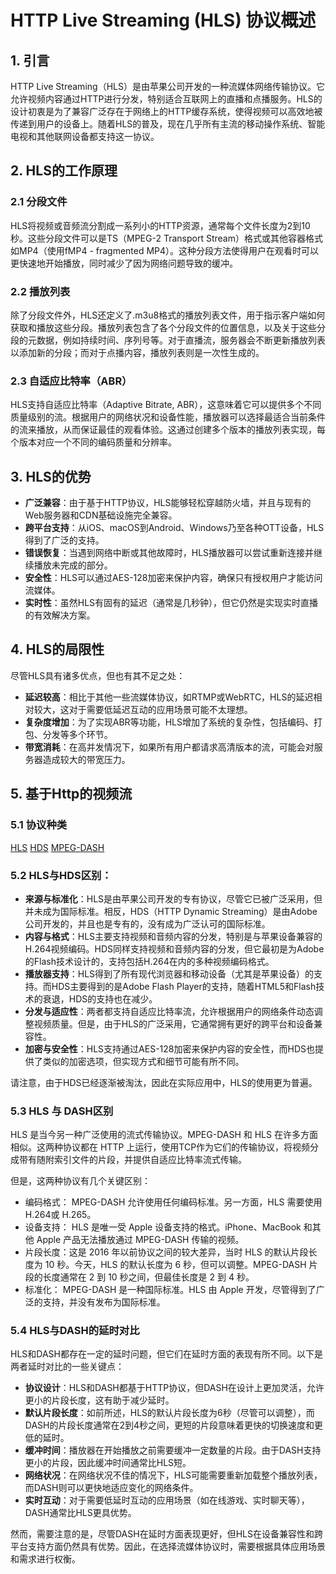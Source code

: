 # HTTP Live Streaming (HLS) 协议概述

## 1. 引言

HTTP Live Streaming（HLS）是由苹果公司开发的一种流媒体网络传输协议。它允许视频内容通过HTTP进行分发，特别适合互联网上的直播和点播服务。HLS的设计初衷是为了兼容广泛存在于网络上的HTTP缓存系统，使得视频可以高效地被传递到用户的设备上。随着HLS的普及，现在几乎所有主流的移动操作系统、智能电视和其他联网设备都支持这一协议。

## 2. HLS的工作原理

### 2.1 分段文件

HLS将视频或音频流分割成一系列小的HTTP资源，通常每个文件长度为2到10秒。这些分段文件可以是TS（MPEG-2 Transport Stream）格式或其他容器格式如MP4（使用fMP4 - fragmented MP4）。这种分段方法使得用户在观看时可以更快速地开始播放，同时减少了因为网络问题导致的缓冲。

### 2.2 播放列表

除了分段文件外，HLS还定义了.m3u8格式的播放列表文件，用于指示客户端如何获取和播放这些分段。播放列表包含了各个分段文件的位置信息，以及关于这些分段的元数据，例如持续时间、序列号等。对于直播流，服务器会不断更新播放列表以添加新的分段；而对于点播内容，播放列表则是一次性生成的。

### 2.3 自适应比特率（ABR）

HLS支持自适应比特率（Adaptive Bitrate, ABR），这意味着它可以提供多个不同质量级别的流。根据用户的网络状况和设备性能，播放器可以选择最适合当前条件的流来播放，从而保证最佳的观看体验。这通过创建多个版本的播放列表实现，每个版本对应一个不同的编码质量和分辨率。

## 3. HLS的优势

- **广泛兼容**：由于基于HTTP协议，HLS能够轻松穿越防火墙，并且与现有的Web服务器和CDN基础设施完全兼容。
- **跨平台支持**：从iOS、macOS到Android、Windows乃至各种OTT设备，HLS得到了广泛的支持。
- **错误恢复**：当遇到网络中断或其他故障时，HLS播放器可以尝试重新连接并继续播放未完成的部分。
- **安全性**：HLS可以通过AES-128加密来保护内容，确保只有授权用户才能访问流媒体。
- **实时性**：虽然HLS有固有的延迟（通常是几秒钟），但它仍然是实现实时直播的有效解决方案。

## 4. HLS的局限性

尽管HLS具有诸多优点，但也有其不足之处：

- **延迟较高**：相比于其他一些流媒体协议，如RTMP或WebRTC，HLS的延迟相对较大，这对于需要低延迟互动的应用场景可能不太理想。
- **复杂度增加**：为了实现ABR等功能，HLS增加了系统的复杂性，包括编码、打包、分发等多个环节。
- **带宽消耗**：在高并发情况下，如果所有用户都请求高清版本的流，可能会对服务器造成较大的带宽压力。

## 5. 基于Http的视频流


### 5.1 协议种类
[HLS](https://www.cloudflare.com/zh-cn/learning/video/what-is-http-live-streaming/)
[HDS](https://www.cloudflare.com/zh-cn/learning/video/what-is-http-dynamic-streaming/)
[MPEG-DASH](https://www.cloudflare.com/zh-cn/learning/video/what-is-mpeg-dash/)


### 5.2 HLS与HDS区别：
- **来源与标准化**：HLS是由苹果公司开发的专有协议，尽管它已被广泛采用，但并未成为国际标准。相反，HDS（HTTP Dynamic Streaming）是由Adobe公司开发的，并且也是专有的，没有成为广泛认可的国际标准。
- **内容与格式**：HLS主要支持视频和音频内容的分发，特别是与苹果设备兼容的H.264视频编码。HDS同样支持视频和音频内容的分发，但它最初是为Adobe的Flash技术设计的，支持包括H.264在内的多种视频编码格式。
- **播放器支持**：HLS得到了所有现代浏览器和移动设备（尤其是苹果设备）的支持。而HDS主要得到的是Adobe Flash Player的支持，随着HTML5和Flash技术的衰退，HDS的支持也在减少。
- **分发与适应性**：两者都支持自适应比特率流，允许根据用户的网络条件动态调整视频质量。但是，由于HLS的广泛采用，它通常拥有更好的跨平台和设备兼容性。
- **加密与安全性**：HLS支持通过AES-128加密来保护内容的安全性，而HDS也提供了类似的加密选项，但实现方式和细节可能有所不同。

请注意，由于HDS已经逐渐被淘汰，因此在实际应用中，HLS的使用更为普遍。

### 5.3 HLS 与 DASH区别

HLS 是当今另一种广泛使用的流式传输协议。MPEG-DASH 和 HLS 在许多方面相似。这两种协议都在 HTTP 上运行，使用TCP作为它们的传输协议，将视频分成带有随附索引文件的片段，并提供自适应比特率流式传输。

但是，这两种协议有几个关键区别：

* 编码格式： MPEG-DASH 允许使用任何编码标准。另一方面，HLS 需要使用H.264或 H.265。
* 设备支持： HLS 是唯一受 Apple 设备支持的格式。iPhone、MacBook 和其他 Apple 产品无法播放通过 MPEG-DASH 传输的视频。
* 片段长度：这是 2016 年以前协议之间的较大差异，当时 HLS 的默认片段长度为 10 秒。今天，HLS 的默认长度为 6 秒，但可以调整。MPEG-DASH 片段的长度通常在 2 到 10 秒之间，但最佳长度是 2 到 4 秒。
* 标准化： MPEG-DASH 是一种国际标准。HLS 由 Apple 开发，尽管得到了广泛的支持，并没有发布为国际标准。

### 5.4 HLS与DASH的延时对比

HLS和DASH都存在一定的延时问题，但它们在延时方面的表现有所不同。以下是两者延时对比的一些关键点：

* **协议设计**：HLS和DASH都基于HTTP协议，但DASH在设计上更加灵活，允许更小的片段长度，这有助于减少延时。
* **默认片段长度**：如前所述，HLS的默认片段长度为6秒（尽管可以调整），而DASH的片段长度通常在2到4秒之间，更短的片段意味着更快的切换速度和更低的延时。
* **缓冲时间**：播放器在开始播放之前需要缓冲一定数量的片段。由于DASH支持更小的片段，因此缓冲时间通常比HLS短。
* **网络状况**：在网络状况不佳的情况下，HLS可能需要重新加载整个播放列表，而DASH则可以更快地适应变化的网络条件。
* **实时互动**：对于需要低延时互动的应用场景（如在线游戏、实时聊天等），DASH通常比HLS更具优势。

然而，需要注意的是，尽管DASH在延时方面表现更好，但HLS在设备兼容性和跨平台支持方面仍然具有优势。因此，在选择流媒体协议时，需要根据具体应用场景和需求进行权衡。
